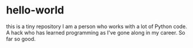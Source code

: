 # hello-world
this is a tiny repository
I am a person who works with a lot of Python code. A hack who has learned programming as I've gone along in my career. So far so good.
